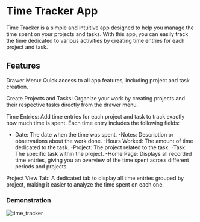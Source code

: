 # Time Tracker App
Time Tracker is a simple and intuitive app designed to help you manage the time spent on your projects and tasks. With this app, you can easily track the time dedicated to various activities by creating time entries for each project and task.

## Features
Drawer Menu: Quick access to all app features, including project and task creation.

Create Projects and Tasks: Organize your work by creating projects and their respective tasks directly from the drawer menu.

Time Entries: Add time entries for each project and task to track exactly how much time is spent. Each time entry includes the following fields:

- Date: The date when the time was spent.
-Notes: Description or observations about the work done.
-Hours Worked: The amount of time dedicated to the task.
-Project: The project related to the task.
-Task: The specific task within the project.
-Home Page: Displays all recorded time entries, giving you an overview of the time spent across different periods and projects.

Project View Tab: A dedicated tab to display all time entries grouped by project, making it easier to analyze the time spent on each one.

### Demonstration

![time_tracker](https://github.com/user-attachments/assets/ce7e6b39-3836-4fda-aa99-892c65549eec)
